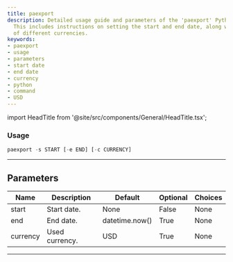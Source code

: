 ```yaml
---
title: paexport
description: Detailed usage guide and parameters of the 'paexport' Python command.
  This includes instructions on setting the start and end date, along with the usage
  of different currencies.
keywords:
- paexport
- usage
- parameters
- start date
- end date
- currency
- python
- command
- USD
---
```


import HeadTitle from '@site/src/components/General/HeadTitle.tsx';

<HeadTitle title="portfolio/degiro/paexport /brokers - Reference | OpenBB Terminal Docs" />



### Usage

```python
paexport -s START [-e END] [-c CURRENCY]
```

---

## Parameters

| Name | Description | Default | Optional | Choices |
| ---- | ----------- | ------- | -------- | ------- |
| start | Start date. | None | False | None |
| end | End date. | datetime.now() | True | None |
| currency | Used currency. | USD | True | None |

---
